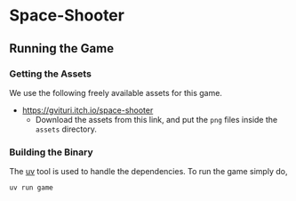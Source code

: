 # Space-Shooter

## Running the Game

### Getting the Assets

We use the following freely available assets for this game. 

- https://gvituri.itch.io/space-shooter
    - Download the assets from this link, and put the `png` files inside the `assets` directory.


### Building the Binary

The [uv](https://astral.sh/blog/uv) tool is used to handle the dependencies. 
To run the game simply do,

```bash
uv run game
```


